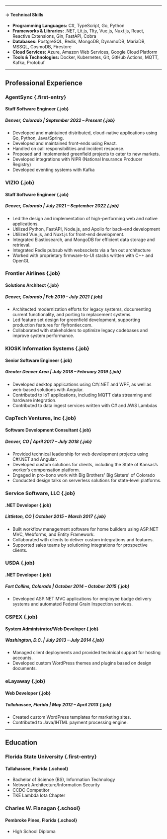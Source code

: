 -----

#### **-> Technical Skills**<br>
- **Programming Languages:** C#, TypeScript, Go, Python
- **Frameworks & Libraries:** .NET, Lit.js, 11ty, Vue.js, Nuxt.js, React, Reactive Extensions, Gin, FastAPI, Cobra
- **Databases:** PostgreSQL, Redis, MongoDB, DynamoDB, MariaDB, MSSQL, CosmoDB, Firestore
- **Cloud Services:** Azure, Amazon Web Services, Google Cloud Platform
- **Tools & Technologies:** Docker, Kubernetes, Git, GitHub Actions, MQTT, Kafka, Protobuf

-----

## Professional Experience

### AgentSync {.first-entry}
#### Staff Software Engineer {.job}
##### Denver, Colorado | September 2022 – Present {.job}
- Developed and maintained distributed, cloud-native applications using Go, Python, Java/Spring.
- Developed and maintained front-ends using React.
- Handled on call responsibilities and incident response.
- Proposed and Implemented greenfield projects to cater to new markets.
- Developed integrations with NIPR (National Insurance Producer Registry)
- Developed eventing systems with Kafka

### VIZIO {.job}
#### Staff Software Engineer {.job}
##### Denver, Colorado | *July 2021 – September 2022* {.job}
- Led the design and implementation of high-performing web and native applications.
- Utilized Python, FastAPI, Node.js, and Apollo for back-end development
- Utilized Vue.js, and Nuxt.js for front-end development.
- Integrated Elasticsearch, and MongoDB for efficient data storage and retrieval.
- Integrated Redis pubsub with websockets via a fan out architecture
- Worked with proprietary firmware-to-UI stacks written with C++ and OpenGL

### Frontier Airlines {.job}
#### Solutions Architect {.job}
##### Denver, Colorado | *Feb 2019 – July 2021* {.job}
- Architected modernization efforts for legacy systems, documenting current functionality, and porting to replacement systems.
- Led feature set design for greenfield development, supporting production features for flyfrontier.com.
- Collaborated with stakeholders to optimize legacy codebases and improve system performance.

### KIOSK Information Systems {.job}
#### Senior Software Engineer {.job}
##### Greater Denver Area | *July 2018 – February 2019* {.job}
- Developed desktop applications using C#/.NET and WPF, as well as web-based solutions with Angular.
- Contributed to IoT applications, including MQTT data streaming and hardware integration.
- Contributed to data ingest services written with C# and AWS Lambdas

### CapTech Ventures, Inc {.job}
#### Software Development Consultant {.job}
##### Denver, CO | *April 2017 – July 2018* {.job}
- Provided technical leadership for web development projects using C#/.NET and Angular.
- Developed custom solutions for clients, including the State of Kansas’s worker’s compensation platform.
- Engaged in pro-bono work with Big Brothers' Big Sisters' of Colorado
- Conducted design talks on serverless solutions for state-level platforms.

### Service Software, LLC {.job}
#### .NET Developer {.job}
##### Littleton, CO | *October 2015 – March 2017* {.job}
- Built workflow management software for home builders using ASP.NET MVC, Webforms, and Entity Framework.
- Collaborated with clients to deliver custom integrations and features.
- Supported sales teams by solutioning integrations for prospective clients.

### USDA {.job}
#### .NET Developer {.job}
##### Fort Collins, Colorado | *October 2014 – October 2015* {.job}
- Developed ASP.NET MVC applications for employee badge delivery systems and automated Federal Grain Inspection services.

### CSPEX {.job}
#### System Administrator/Web Developer {.job}
##### Washington, D.C. | *July 2013 – July 2014* {.job}
- Managed client deployments and provided technical support for hosting accounts.
- Developed custom WordPress themes and plugins based on design documents.

### eLayaway {.job}
#### Web Developer {.job}
##### Tallahassee, Florida | *May 2012 – April 2013* {.job}
- Created custom WordPress templates for marketing sites.
- Contributed to Java/IHTML payment processing engine.

---

## Education

### Florida State University {.first-entry}
#### Tallahassee, Florida {.school}
- Bachelor of Science (BS), Information Technology
- Network Architecture/Information Security
- CCDC Competitor
- TKE Lambda Iota Chapter

### Charles W. Flanagan {.school}
#### Pembroke Pines, Florida {.school}
- High School Diploma
